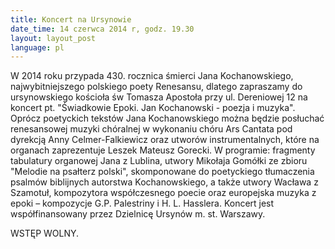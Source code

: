 ```yaml
---
title: Koncert na Ursynowie
date_time: 14 czerwca 2014 r, godz. 19.30
layout: layout_post
language: pl
---
```

W 2014 roku przypada 430. rocznica śmierci Jana Kochanowskiego, najwybitniejszego polskiego 
poety Renesansu, dlatego zapraszamy do ursynowskiego kościoła św Tomasza Apostoła przy
ul. Dereniowej 12 na koncert pt. "Świadkowie Epoki. Jan Kochanowski - poezja i muzyka". 
Oprócz poetyckich tekstów Jana Kochanowskiego można będzie posłuchać renesansowej muzyki
chóralnej w wykonaniu chóru Ars Cantata pod dyrekcją Anny Celmer-Falkiewicz oraz utworów
instrumentalnych, które na organach zaprezentuje Leszek Mateusz Gorecki. W programie: fragmenty 
tabulatury organowej Jana z Lublina, utwory Mikołaja Gomółki ze zbioru "Melodie na psałterz polski", 
skomponowane do poetyckiego tłumaczenia psalmów biblijnych autorstwa Kochanowskiego, a także 
utwory Wacława z Szamotuł, kompozytora współczesnego poecie oraz europejska muzyka z epoki – 
kompozycje G.P. Palestriny i H. L. Hasslera.
Koncert jest współfinansowany przez Dzielnicę Ursynów m. st. Warszawy. 

WSTĘP WOLNY.
